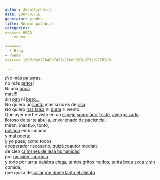 ```yaml
---
author: Jmcastinheira
date: 2007-06-16
generator: pandoc
title: No más palabras
categories:
<<<<<<< HEAD
  - Poema

=======
  - Blog
- Poema
>>>>>>> 186db3ed77b40c7493a2fedc023e873cd977b3e0

---
```



¡No más [palabras](http://moebio.com/santiago/bacterias/),\
no más
[gritos](http://video.google.es/videoplay?docid=-7559183929064501767&q=ahhhhh&total=1862&start=0&num=10&so=0&type=search&plindex=2)!\
Ni una
[boca](http://www.extincion.org/avalon/docs/assets/images/2006/10/missyredboots089.jpg)\
más!!!\
sin
[pan](http://www.ahora.cu/modules.php?name=News&file=article&sid=3234)
ni
[beso...](http://video.google.es/videoplay?docid=-2107323276568369636&q=muchos+beso&total=143&start=10&num=10&so=0&type=search&plindex=9)\
No quiero un
[llanto](http://www.zonalibre.org/blog/mariposaenpekin/archives/steve%20mccurry%20%20llanto.jpg)
más si no es de
[risa](http://video.google.es/videoplay?docid=6595450625351695953&q=risa&total=19332&start=20&num=10&so=0&type=search&plindex=4)\
No quiero [risa
falsa](http://video.google.es/videoplay?docid=-1728832153926912294&q=risa&total=19332&start=0&num=10&so=0&type=search&plindex=9)
ni
[burla](http://www.kalvellido.net/gallery2/main.php?g2_view=core.DownloadItem&g2_itemId=1739&g2_serialNumber=2)
al viento.\
Que ayer me he visto en un
[espejo](http://elgoog.rb-hosting.de/index.cgi?dir=/&page=/intl/es/)
[sonrojado](http://www.linkmesh.com/bob_esponja/imagenes/bob_esponja_sonrojado.jpg),
[triste](http://www.maruku.free.fr/images/oeil_triste.jpg),
[avergonzado](http://ansia.blogia.com/upload/20051215004852-verguenza.jpg)\
lloroso de tanta [abulia](http://frida.blox.pl/resource/abulia3.jpg),
[envenenado
de](http://news.google.es/news?ie=UTF-8&oe=UTF-8&rls=org.mozilla%3Aes-ES%3Aofficial&client=firefox-a&um=1&tab=wn&q=%22envenenado+de%22&btnG=Buscar+en+Noticias)
[paciencia](http://www.mimecanicapopular.com/imgnotas18/juego_paciencia-a1.jpg),\
mirón, inactivo, tonto,\
[político](http://images.google.es/images?svnum=10&um=1&hl=es&client=firefox-a&rls=org.mozilla:es-ES:official&q=pol%C3%ADticos&ie=UTF-8&oe=UTF-8&sa=N&tab=ni)
embaucador\
y [mal poeta](http://lorealenelespejo.blogspot.com/search/label/Poema);\
y yo pues, como todos\
cooperador necesario, quizá coautor mediato\
de cien [crímenes de lesa
humanidad](http://news.google.es/news?q=cr%C3%ADmenes%20de%20lesa%20humanidad&ie=UTF-8&amp;oe=UTF-8&aq=t&rls=org.mozilla:es-ES:official&client=firefox-a&um=1&sa=N&tab=in)\
por [omisión
impropia](http://www.derecho.com/boletin/articulos/articulo0166.htm).\
y todo por tanta palabra ciega, tantos [gritos
mudos](http://video.google.es/videoplay?docid=8239865059970893326&q=gritos+sordos&total=5&start=0&num=10&so=0&type=search&plindex=0),
tanta [boca seca](http://www.habanaelegante.com/Summer2004/sed2.jpg) y
sin comida,\
que quizá de
[callar](http://www.sincomentarios.net/post/data/upimages/BELEN-no-comments.jpg)
[me duele tanto el
aliento](http://carmen.audioblog.com/deluge/c594dce5-ae37-23f2-a2d5-61b7a6b79b7d.mp3)
